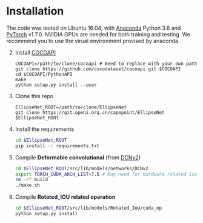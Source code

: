 # Installation

The code was tested on Ubuntu 16.04, with [Anaconda](https://www.anaconda.com/download) Python 3.6 and [PyTorch]((http://pytorch.org/)) v1.7.0. NVIDIA GPUs are needed for both training and testing. We recommend you to use the virual environment provised by anaconda.

2. Install [COCOAPI](https://github.com/cocodataset/cocoapi)

    ~~~
    COCOAPI=/path/to/clone/cocoapi # Need to replace with your own path
    git clone https://github.com/cocodataset/cocoapi.git $COCOAPI
    cd $COCOAPI/PythonAPI
    make
    python setup.py install --user
    ~~~

3. Clone this repo

    ~~~
    EllipseNet_ROOT=/path/to/clone/EllipseNet
    git clone https://git.openi.org.cn/capepoint/EllipseNet $EllipseNet_ROOT
    ~~~


4. Install the requirements

    ~~~bash
    cd $EllipseNet_ROOT
    pip install -r requirements.txt
    ~~~
    
5. Compile **Deformable convolutional** (from [DCNv2](https://github.com/CharlesShang/DCNv2/tree/pytorch_0.4))

    ~~~bash
    cd $EllipseNet_ROOT/src/lib/models/networks/DCNv2
    export TORCH_CUDA_ARCH_LIST=7.5 # May need for hardware related issue
    rm -rf build
    ./make.sh
    ~~~

6. Compile **Rotated_IOU related operation** 

    ```bash
    cd $EllipseNet_ROOT/src/lib/models/Rotated_IoU/cuda_op
    python setup.py install
    ```

